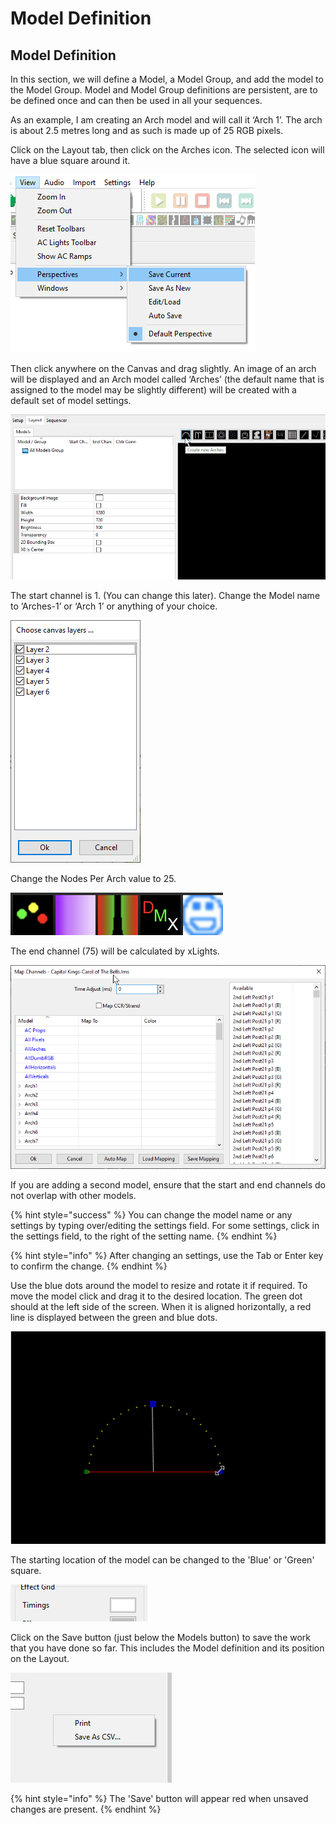 # Model Definition

## **Model Definition**

In this section, we will define a Model, a Model Group, and add the model to the Model Group. Model and Model Group definitions are persistent, are to be defined once and can then be used in all your sequences.

As an example, I am creating an Arch model and will call it ‘Arch 1’. The arch is about 2.5 metres long and as such is made up of 25 RGB pixels.

Click on the Layout tab, then click on the Arches icon. The selected icon will have a blue square around it.

![](../../.gitbook/assets/image%20%2824%29.png)

Then click anywhere on the Canvas and drag slightly. An image of an arch will be displayed and an Arch model called ‘Arches’ \(the default name that is assigned to the model may be slightly different\) will be created with a default set of model settings.

![](../../.gitbook/assets/addarc%20%281%29.gif)

The start channel is 1. \(You can change this later\). Change the Model name to ‘Arches-1’ or ‘Arch 1’ or anything of your choice.

![](../../.gitbook/assets/image%20%28245%29.png)

Change the Nodes Per Arch value to 25.

![](../../.gitbook/assets/image%20%28244%29.png)

The end channel \(75\) will be calculated by xLights.

![](../../.gitbook/assets/image%20%28534%29.png)

If you are adding a second model, ensure that the start and end channels do not overlap with other models.

{% hint style="success" %}
You can change the model name or any settings by typing over/editing the settings field. For some settings, click in the settings field, to the right of the setting name.
{% endhint %}

{% hint style="info" %}
After changing an settings, use the Tab or Enter key to confirm the change.
{% endhint %}

Use the blue dots around the model to resize and rotate it if required. To move the model click and drag it to the desired location. The green dot should at the left side of the screen. When it is aligned horizontally, a red line is displayed between the green and blue dots.

![](../../.gitbook/assets/resize.gif)

The starting location of the model can be changed to the 'Blue' or 'Green' square.

![](../../.gitbook/assets/image%20%28599%29.png)

Click on the Save button \(just below the Models button\) to save the work that you have done so far. This includes the Model definition and its position on the Layout.

![](../../.gitbook/assets/image%20%28155%29.png)

{% hint style="info" %}
The 'Save' button will appear red when unsaved changes are present.
{% endhint %}

